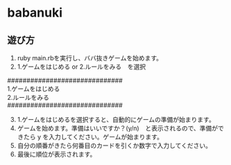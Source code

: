 # babanuki
## 遊び方
1. ruby main.rbを実行し、ババ抜きゲームを始めます。
2. 1.ゲームをはじめる or 2.ルールをみる　を選択

##############################<br>
1.ゲームをはじめる<br>
2.ルールをみる<br>
##############################

3. 1.ゲームをはじめるを選択すると、自動的にゲームの準備が始まります。
4. ゲームを始めます。準備はいいですか？(y/n)　と表示されるので、準備ができたら y を入力してください。ゲームが始まります。
5. 自分の順番がきたら何番目のカードを引くか数字で入力してください。
6. 最後に順位が表示されます。
